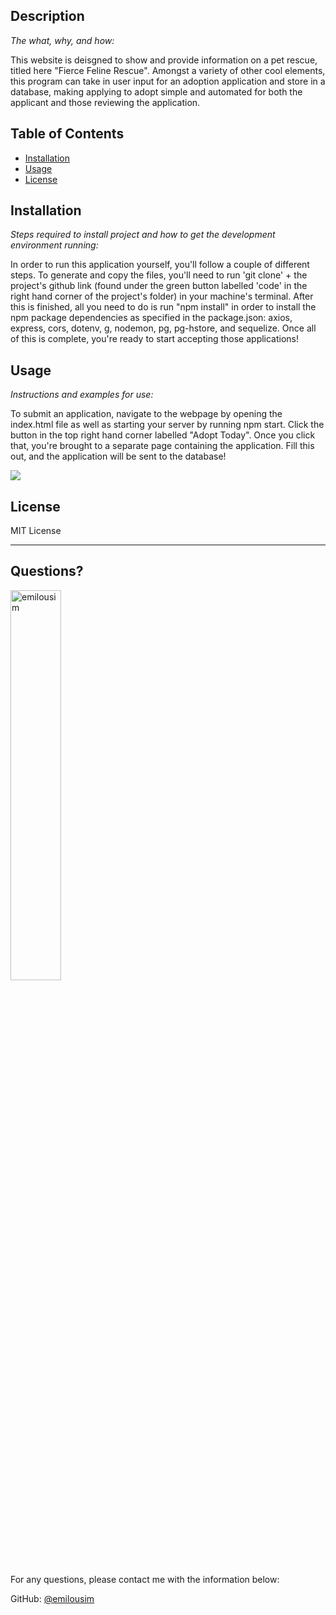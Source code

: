  ## Description

  *The what, why, and how:*

  This website is deisgned to show and provide information on a pet rescue, titled here "Fierce Feline Rescue". Amongst a variety of other cool elements, this program can take in user input for an adoption application and store 
in a database, making applying to adopt simple and automated for both the applicant and those reviewing the application.

  ## Table of Contents
  * [Installation](#installation)
  * [Usage](#usage)
  * [License](#license)

  ## Installation

  *Steps required to install project and how to get the development environment running:*

  In order to run this application yourself, you'll follow a couple of different steps. To generate and copy the files, you'll need to run 'git clone' + the project's github link (found under the green button labelled 'code' in 
the right hand corner of the project's folder) in your machine's terminal. After this is finished, all you need to do is run "npm install" in order to install the npm package dependencies as specified in the package.json: axios, express, cors, dotenv, g, nodemon, pg, pg-hstore, and sequelize. Once all of this is complete, you're ready to start accepting those applications!

  ## Usage

  *Instructions and examples for use:*

  To submit an application, navigate to the webpage by opening the index.html file as well as starting your server by running npm start. Click the button in the top right hand corner labelled "Adopt Today". Once you click that, 
you're brought to a separate page containing the application. Fill this out, and the application will be sent to the database!

![](capstone-project.gif)

  ## License

  MIT License

  ---

  ## Questions?

  <img src="https://avatars.githubusercontent.com/u/92330317?v=4" alt="emilousim" width="40%" />

  For any questions, please contact me with the information below:

  GitHub: [@emilousim](https://api.github.com/users/emilousim)
